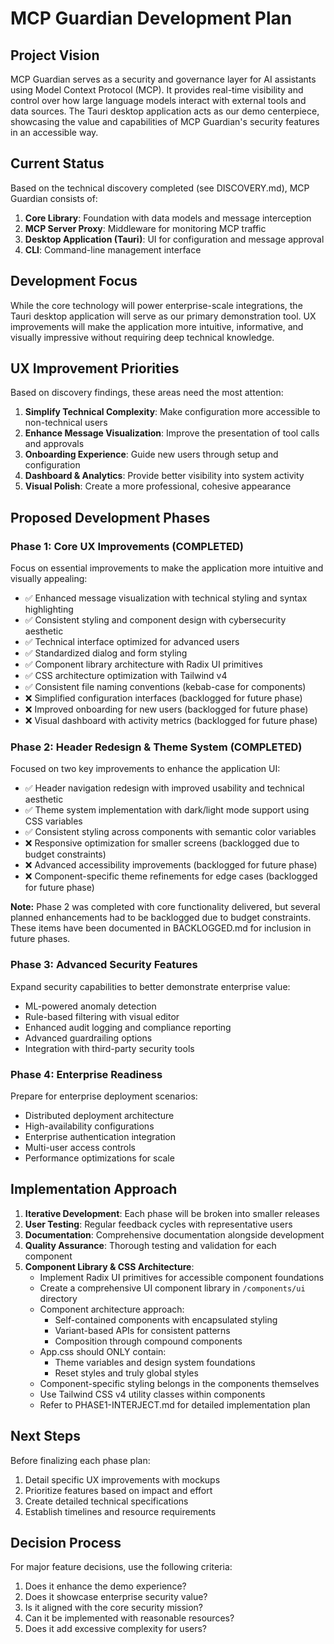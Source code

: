 # MCP Guardian Development Plan

## Project Vision

MCP Guardian serves as a security and governance layer for AI assistants using Model Context Protocol (MCP). It provides real-time visibility and control over how large language models interact with external tools and data sources. The Tauri desktop application acts as our demo centerpiece, showcasing the value and capabilities of MCP Guardian's security features in an accessible way.

## Current Status

Based on the technical discovery completed (see DISCOVERY.md), MCP Guardian consists of:

1. **Core Library**: Foundation with data models and message interception
2. **MCP Server Proxy**: Middleware for monitoring MCP traffic
3. **Desktop Application (Tauri)**: UI for configuration and message approval
4. **CLI**: Command-line management interface

## Development Focus

While the core technology will power enterprise-scale integrations, the Tauri desktop application will serve as our primary demonstration tool. UX improvements will make the application more intuitive, informative, and visually impressive without requiring deep technical knowledge.

## UX Improvement Priorities

Based on discovery findings, these areas need the most attention:

1. **Simplify Technical Complexity**: Make configuration more accessible to non-technical users
2. **Enhance Message Visualization**: Improve the presentation of tool calls and approvals
3. **Onboarding Experience**: Guide new users through setup and configuration
4. **Dashboard & Analytics**: Provide better visibility into system activity
5. **Visual Polish**: Create a more professional, cohesive appearance

## Proposed Development Phases

### Phase 1: Core UX Improvements (COMPLETED)

Focus on essential improvements to make the application more intuitive and visually appealing:

- ✅ Enhanced message visualization with technical styling and syntax highlighting
- ✅ Consistent styling and component design with cybersecurity aesthetic
- ✅ Technical interface optimized for advanced users
- ✅ Standardized dialog and form styling
- ✅ Component library architecture with Radix UI primitives
- ✅ CSS architecture optimization with Tailwind v4
- ✅ Consistent file naming conventions (kebab-case for components)
- ❌ Simplified configuration interfaces (backlogged for future phase)
- ❌ Improved onboarding for new users (backlogged for future phase)
- ❌ Visual dashboard with activity metrics (backlogged for future phase)

### Phase 2: Header Redesign & Theme System (COMPLETED)

Focused on two key improvements to enhance the application UI:

- ✅ Header navigation redesign with improved usability and technical aesthetic
- ✅ Theme system implementation with dark/light mode support using CSS variables
- ✅ Consistent styling across components with semantic color variables
- ❌ Responsive optimization for smaller screens (backlogged due to budget constraints)
- ❌ Advanced accessibility improvements (backlogged for future phase)
- ❌ Component-specific theme refinements for edge cases (backlogged for future phase)

**Note:** Phase 2 was completed with core functionality delivered, but several planned enhancements had to be backlogged due to budget constraints. These items have been documented in BACKLOGGED.md for inclusion in future phases.

### Phase 3: Advanced Security Features

Expand security capabilities to better demonstrate enterprise value:

- ML-powered anomaly detection 
- Rule-based filtering with visual editor
- Enhanced audit logging and compliance reporting
- Advanced guardrailing options
- Integration with third-party security tools

### Phase 4: Enterprise Readiness

Prepare for enterprise deployment scenarios:

- Distributed deployment architecture
- High-availability configurations
- Enterprise authentication integration
- Multi-user access controls
- Performance optimizations for scale

## Implementation Approach

1. **Iterative Development**: Each phase will be broken into smaller releases
2. **User Testing**: Regular feedback cycles with representative users
3. **Documentation**: Comprehensive documentation alongside development
4. **Quality Assurance**: Thorough testing and validation for each component
5. **Component Library & CSS Architecture**: 
   - Implement Radix UI primitives for accessible component foundations
   - Create a comprehensive UI component library in `/components/ui` directory
   - Component architecture approach:
     - Self-contained components with encapsulated styling
     - Variant-based APIs for consistent patterns
     - Composition through compound components
   - App.css should ONLY contain:
     - Theme variables and design system foundations
     - Reset styles and truly global styles
   - Component-specific styling belongs in the components themselves
   - Use Tailwind CSS v4 utility classes within components
   - Refer to PHASE1-INTERJECT.md for detailed implementation plan

## Next Steps

Before finalizing each phase plan:
1. Detail specific UX improvements with mockups
2. Prioritize features based on impact and effort
3. Create detailed technical specifications
4. Establish timelines and resource requirements

## Decision Process

For major feature decisions, use the following criteria:
1. Does it enhance the demo experience?
2. Does it showcase enterprise security value?
3. Is it aligned with the core security mission?
4. Can it be implemented with reasonable resources?
5. Does it add excessive complexity for users?